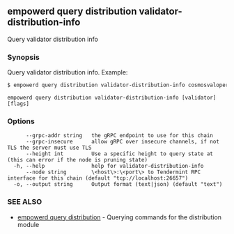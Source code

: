 ## empowerd query distribution validator-distribution-info

Query validator distribution info

### Synopsis

Query validator distribution info.
Example:
```bash
$ empowerd query distribution validator-distribution-info cosmosvaloper1lwjmdnks33xwnmfayc64ycprww49n33mtm92ne
```

```
empowerd query distribution validator-distribution-info [validator] [flags]
```

### Options

```
      --grpc-addr string   the gRPC endpoint to use for this chain
      --grpc-insecure      allow gRPC over insecure channels, if not TLS the server must use TLS
      --height int         Use a specific height to query state at (this can error if the node is pruning state)
  -h, --help               help for validator-distribution-info
      --node string        \<host\>:\<port\> to Tendermint RPC interface for this chain (default "tcp://localhost:26657")
  -o, --output string      Output format (text|json) (default "text")
```

### SEE ALSO

* [empowerd query distribution](empowerd_query_distribution.md)	 - Querying commands for the distribution module

